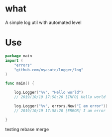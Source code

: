 # what
A simple log util with automated level

# Use
```go
package main
import (
	"errors"
	"github.com/nyasuto/logger/log"
)

func main() {

	log.Logger("%v", "Hello world")
	// 2019/10/19 17:58:20 [INFO] Hello world

	log.Logger("%v", errors.New("I am error"))
	// 2019/10/19 17:58:20 [ERROR] I am error

}
```

testing rebase merge
